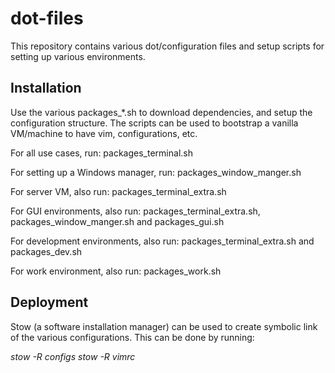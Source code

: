 # dot-files

This repository contains various dot/configuration files and setup scripts
for setting up various environments.

## Installation

Use the various packages_*.sh to download dependencies, and setup the
configuration structure. The scripts can be used to bootstrap a vanilla
VM/machine to have vim, configurations, etc.

For all use cases, run: packages_terminal.sh

For setting up a Windows manager, run: packages_window_manger.sh

For server VM, also run: packages_terminal_extra.sh

For GUI environments, also run: packages_terminal_extra.sh, packages_window_manger.sh and packages_gui.sh

For development environments, also run: packages_terminal_extra.sh and packages_dev.sh

For work environment, also run: packages_work.sh

## Deployment

Stow (a software installation manager) can be used to create symbolic link
of the various configurations. This can be done by running:

_stow -R configs_
_stow -R vimrc_
